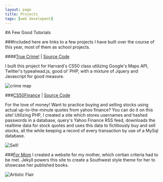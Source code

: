 ```yaml
---
layout: page
title: Projects
tags: [web developent]
---
```


#A Few Good Tutorials

###Included here are links to a few projects I have built over the course of this year, most of them as school projects.



####[True Crime!](http://crime.dfordz.com "crime") | [Source Code](https://github.com/cs50_psets/tree/master/pset8)

I built this project for Harvard's CS50 class utilizing Google's Maps API, Twitter's typeahead.js, good ol' PHP, with a mixture of Jquery and Javascript for good measure.

![crime map](https://cloud.githubusercontent.com/assets/5413221/8270533/ccc4d2b4-17a7-11e5-9d87-a55cc8e877d6.png)


###[CS50Finance](http://finance.dfordz.com "finance") | [Source Code](https://github.com/cs50_psets/tree/master/pset7)

For the love of money! Want to practice buying and selling stocks using actual up-to-the-minute quotes from yahoo finance? You can do it on this site! Utilizing PHP, I created a site which stores usernames and hashed passwords in a database, query's Yahoo Finance RSS feed, downloads the realtime data for stock quotes and uses this data to fictitiously buy and sell stocks, all the while keeping a record of every transaction by use of a MySql database.

![Sell!](https://cloud.githubusercontent.com/assets/5413221/8270529/b2f24ea2-17a7-11e5-95ec-4f192f04e558.png)


###[For Mom](http://christineford.com)
I created a website for my mother, which certian criteria had to be met. Jekyll powers this site to create a Southwest style theme for her to showcase her published books.

 ![Artistic Flair](https://cloud.githubusercontent.com/assets/5413221/8270527/9cd5e4bc-17a7-11e5-83ed-a713de34db49.png)
